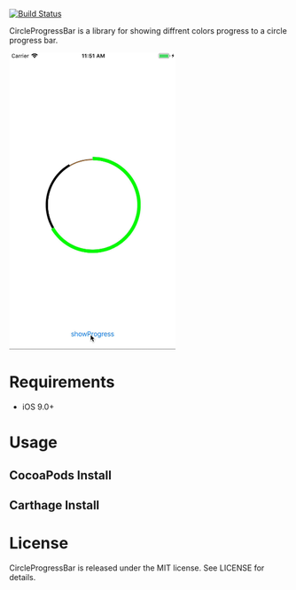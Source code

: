 [![Build Status](https://travis-ci.org/yangasahi/CircleProgressBar.svg?branch=master)](https://travis-ci.org/yangasahi/CircleProgressBar)

CircleProgressBar is a library for showing diffrent colors progress to a circle progress bar.

<img src="Assets/sample.gif" width="300">

# Requirements

* iOS 9.0+

# Usage

## CocoaPods Install

## Carthage Install

# License

CircleProgressBar is released under the MIT license. See LICENSE for details.